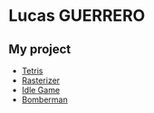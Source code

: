 # Lucas GUERRERO


## My project

+ [Tetris](https://lucas-guerrero.github.io/TetrisSFML)
+ [Rasterizer](https://lucas-guerrero.github.io/Rasterizer)
+ [Idle Game](https://lucas-guerrero.github.io/IdleGame)
+ [Bomberman](https://lucas-guerrero.github.io/BombermanUE)
